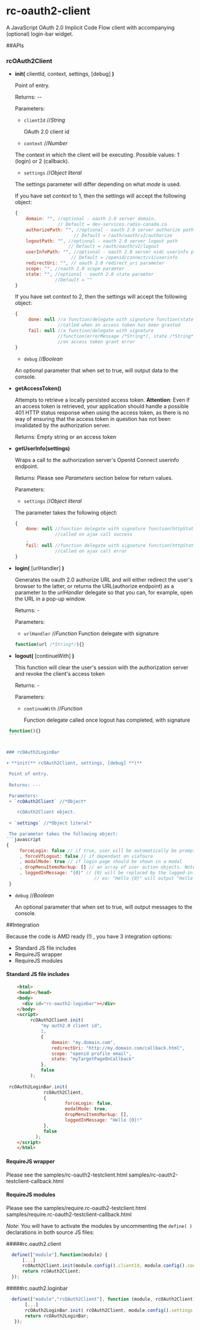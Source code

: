 **rc-oauth2-client**
======================
A JavaScript OAuth 2.0 Implicit Code Flow client with accompanying (optional) login-bar widget.

##APIs

### rcOAuth2Client

  + **init(** clientId, context, settings, [debug] **)**

    Point of entry.
     
    Returns: --
    
    Parameters:
    + `clientId` //*String*

      OAuth 2.0 client id  

    + `context`  //*Number*

     The context in which the client will be executing. Possible values: 1 (login)  or 2 (callback).  

    + `settings` //*Object literal*

    The settings parameter will differ depending on what *mode* is used.

    If you have set *context* to 1, then the settings will accept the following object:
    ```javascript
    {
        domain: "", //optional - oauth 2.0 server domain.
                    // Default = dev-services.radio-canada.ca
        authorizePath: "", //optional - oauth 2.0 server authorize path
                          // Default = /auth/oauth/v2/authorize
        logoutPath: "", //optional - oauth 2.0 server logout path
                        // Default = /auth/oauth/v2/logout
        userInfoPath: "", //optional - oauth 2.0 server oidc userinfo path
                         // Default = /openid/connect/v1/userinfo
        redirectUri: "", // oauth 2.0 redirect_uri parameter
        scope: "", //oauth 2.0 scope paramter
        state: "", //optional - oauth 2.0 state paramter
                   //Default = ""
    }
    ```
      If you have set *context* to 2, then the settings will accept the following object: 
    ```javascript
    {
         done: null //a function/delegate with signature function(state /*String*/){}
                    //called when an access token has been granted 
         fail: null //a function/delegate with signature 
                    //function(errorMessage /*String*/, state /*String*/){}
                    //on access token grant error
    }
    ```

    + `debug` //*Boolean*

     An optional parameter that when set to true, will output data to the console. 

  + **getAccessToken()**

    Attempts to retrieve a locally persisted access token.
    **Attention**: Even if an access token is retrieved, your application should handle a possible 401 HTTP status response when
    using the access token, as there is no way of ensuring that the access token in question has not been invalidated by the authorization server.
   
    Returns: Empty string or an access token

  + **getUserInfo(settings)**

     Wraps a call to the authorization server's OpenId Connect userinfo endpoint.
   
    Returns: Please see *Parameters* section below for return values. 
    
    Parameters:
    + `settings` //*Object literal*
    
     The parameter takes the following object:
    ```javascript
    {
        done: null //function delegate with signature function(httpStatus,data){}
                   //called on ajax call success
        ,
        fail: null //function delegate with signature function(httpStatus, statusText, caseLabel){}
                   //called on ajax call error
    }
    ```

  + **login(** [urlHandler] **)**

    Generates the oauth 2.0 authorize URL and will either redirect the user's browser to the latter, or returns the URL(authorize endpoint) as a parameter to the *urlHandler* delegate so that you can, for example, open the URL in a pop-up window.
    
    Returns: -
    
    Parameters:
    + `urlHandler` //*Function*
      Function delegate with signature
    ```javascript 
    function(url /*String*/){} 
    ```
    
  + **logout(** [continueWith] **)**

    This function will clear the user's session with the authorization server and revoke the client's access token
    
    Returns: -
    
    Parameters:
    + `continueWith` //*Function*

      Function delegate called once logout has completed, with signature
   ```javascript 
    function(){}
    ``` 


### rcOAuth2LoginBar 

  + **init(** rcOAuth2Client, settings, [debug] **)**

    Point of entry.
     
    Returns: ---
  
    Parameters:
    + `rcOAuth2Client` //*Object*

       rcOAuth2Client object.
    
    + `settings` //*Object literal*

    The parameter takes the following object:
  ```javascript 
   {
        forceLogin: false // if true, user will be automatically be prompted to login
        , forceVfLogout: false // if dependant on viafoura
        , modalMode: true // if login page should be shown in a modal 
        , dropMenuItemsMarkup: [] // an array of user action objects. Note: a Logout action is automatically added by  rcOAuth2.loginBar
        , loggedInMessage: "{0}" // {0} will be replaced by the logged-in user's display name.
                                    // ex: "Hello {0}" will output "Hello John Smith"
    }
  ```
    
    
   + `debug` //*Boolean*

       An optional parameter that when set to true, will output messages to the console. 
 
##Integration

Because the code is AMD ready (!) , you have 3 integration options:

  + Standard JS file includes
  + RequireJS wrapper
  + RequireJS modules

#### Standard JS file includes

   ```html  
       <html>
       <head></head>
       <body>
         <div id="rc-oauth2-loginbar"></div>
       </body>
       <script>
            rcOAuth2Client.init( 
                "my auth2.0 client id",
                1,
                {
                    domain: "my.domain.com",
                    redirectUri: "http://my.domain.com/callback.html",
                    scope: "openid profile email",
                    state: "myTargetPageOnCallback"
                },
                false
            );
             
	rcOAuth2LoginBar.init(
                 rcOAuth2Client,  
                 {
                         forceLogin: false,
                         modalMode: true,
                         dropMenuItemsMarkup: [],
                         loggedInMessage: "Hello {0}!"
                 }, 
                 false
              );
       </script>
       </html>
   ```

#### RequireJS wrapper

Please see the 
samples/rc-oauth2-testclient.html 
samples/rc-oauth2-testclient-callback.html 

#### RequireJS modules

Please see the 
samples/require.rc-oauth2-testclient.html 
samples/require.rc-oauth2-testclient-callback.html 

*Note*: 
You will have to activate the modules by uncommenting the `define( )` declarations in both source JS files:

#####rc.oauth2.client
  ```javascript
    define(["module"],function(module) { 
        [...]
        rcOAuth2Client.init(module.config().clientId, module.config().context, module.config().settings, module.config().debug);
        return rcOAuth2Client;
    });
  ``` 

#####rc.oauth2.loginbar
  ```javascript
    define(["module","rcOAuth2Client"], function (module, rcOAuth2Client) {
         [...]
         rcOAuth2LoginBar.init( rcOAuth2Client, module.config().settings, module.config().debug);
         return rcOAuth2LoginBar;
     });
  ``` 
